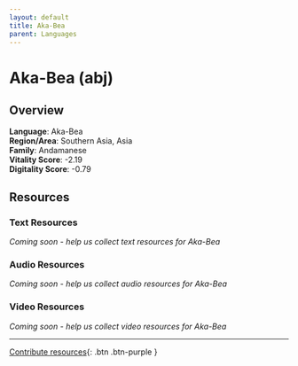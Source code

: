 ```yaml
---
layout: default
title: Aka-Bea
parent: Languages
---
```


# Aka-Bea (abj)

## Overview

**Language**: Aka-Bea  
**Region/Area**: Southern Asia, Asia  
**Family**: Andamanese  
**Vitality Score**: -2.19  
**Digitality Score**: -0.79  

## Resources

### Text Resources
*Coming soon - help us collect text resources for Aka-Bea*

### Audio Resources
*Coming soon - help us collect audio resources for Aka-Bea*

### Video Resources
*Coming soon - help us collect video resources for Aka-Bea*

---

[Contribute resources](https://fairtrain.github.io/){: .btn .btn-purple }
